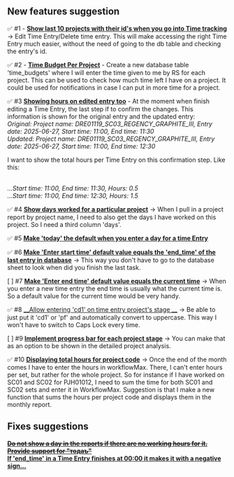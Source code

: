 ## New features suggestion

✅ #1 - <u>__Show last 10 projects with their id's when you go into Time tracking__</u> -> Edit Time Entry/Delete time entry.
  This will make accessing the right Time Entry much easier, without the need of going to the db table and checking
  the entry's id.<br>

✅ #2 - <u>__Time Budget Per Project__</u> - Create a new database table 'time_budgets' where I will enter the time given to me
by RS for each project. This can be used to check how much time left I have on a project. It could be used for notifications
in case I can put in more time for a project.<br>

✅ #3 <u>__Showing hours on edited entry too__</u> - At the moment when finish editing a Time Entry, the last step if to confirm
  the changes. This information is shown for the original entry and the updated entry:
  <br>*Original: Project name: DRE01119_SC03_REGENCY_GRAPHITE_III, Entry date: 2025-06-27, Start time: 11:00, End time: 11:30*
  <br>*Updated: Project name: DRE01119_SC03_REGENCY_GRAPHITE_III, Entry date: 2025-06-27, Start time: 11:00, End time: 12:30*
  <br>

I want to show the total hours per Time Entry on this confirmation step. Like this:

<br>*...Start time: 11:00, End time: 11:30, Hours: 0.5*
<br>*...Start time: 11:00, End time: 12:30, Hours: 1.5*
<br>

✅ #4 <u>__Show days worked for a particular project__</u> -> When I pull in a project report by project name, I need to also
  get the days I have worked on this project. So I need a third column 'days'.

✅ #5 <u>__Make 'today' the default when you enter a day for a time Entry__</u>

✅ #6 <u>__Make 'Enter start time' default value equals the 'end_time' of the last entry in database__</u> -> This way you don't have to
  go to the database sheet to look when did you finish the last task.

[ ] #7 <u>__Make 'Enter end time' default value equals the current time__</u> -> When you enter a new time entry the end time is usually what
  the current time is. So a default value for the current time would be very handy.

✅ #8 <u>__Allow entering 'cd1' on time entry project's stage __</u> -> Be able to just put it 'cd1' or 'pf' and automatically convert to uppercase. This
way I won't have to switch to Caps Lock every time.

[ ] #9 <u>__Implement progress bar for each project stage__</u> -> You can make that as an option to be shown in the detailed 
project analysis.

✅ #10 <u>__Displaying total hours for project code__</u> -> Once the end of the month comes I have to enter the hours in workflowMax. There, I can't enter 
hours per set, but rather for the whole project. So for instance if I have worked on SC01 and SC02 for PJH01012, I need to sum the time for both SC01 and SC02
sets and enter it in WorkflowMax. Suggestion is that I make a new function that sums the hours per project code and displays them in the monthly report. 

## Fixes suggestions

~~<u>__Do not show a day in the reports if there are no working hours for it.__</u><br>~~
~~<u>__Provide support for "тодаъ"__</u><br>~~
<u>__If 'end_time' in a Time Entry finishes at 00:00 it makes it with a negative sign...__</u><br>